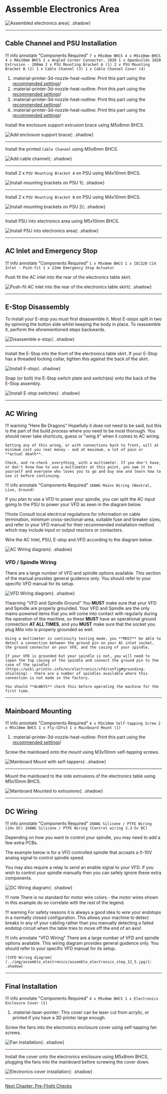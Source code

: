 # Assemble Electronics Area

![Assembled electronics area](../img/assemble_electronics/electronics_assembly.png){: .shadow}

---
## Cable Channel and PSU Installation

!!! info annotate "Components Required"
    ```
    7 x M5x8mm BHCS
    4 x M5x10mm BHCS
    4 x M4x10mm BHCS
    2 x Angled Corner Connector, 2020
    1 x Openbuilds 2020 Extrusion - 200mm
    2 x PSU Mounting Bracket A (1)
    2 x PSU Mounting Bracket B (2)
    1 x Cable Channel (3)
    1 x Cable Channel Cover (4)
    ```
1. :material-printer-3d-nozzle-heat-outline: Print this part using the [recommended settings](../../printing/print_guide.md#electronics-table)!
2. :material-printer-3d-nozzle-heat-outline: Print this part using the [recommended settings](../../printing/print_guide.md#electronics-table)!
3. :material-printer-3d-nozzle-heat-outline: Print this part using the [recommended settings](../../printing/print_guide.md#electronics-table)!
4. :material-printer-3d-nozzle-heat-outline: Print this part using the [recommended settings](../../printing/print_guide.md#electronics-table)!

Install the enclosure support extrusion brace using M5x8mm BHCS.

![Add enclosure support brace](../img/assemble_electronics/assemble_electronics_step_0.png){: .shadow}

---

Install the printed `Cable Channel` using M5x8mm BHCS.

![Add cable channel](../img/assemble_electronics/assemble_electronics_step_1.png){: .shadow}

---

Install 2 x `PSU Mounting Bracket A` on PSU using M4x10mm BHCS.

![Install mounting brackets on PSU 1](../img/assemble_electronics/assemble_electronics_step_2.png){: .shadow}

---

Install 2 x `PSU Mounting Bracket B` on PSU using M4x10mm BHCS.

![Install mounting brackets on PSU 2](../img/assemble_electronics/assemble_electronics_step_3.png){: .shadow}

---

Install PSU into electronics area using M5x10mm BHCS.

![Install PSU into electronics area](../img/assemble_electronics/assemble_electronics_step_4.png){: .shadow}

---

## AC Inlet and Emergency Stop
!!! info annotate "Components Required"
    ```
    1 x M5x8mm BHCS
    1 x IEC320 C14 Inlet - Push-fit
    1 x 22mm Emergency Stop Actuator
    ```

Push fit the AC inlet into the rear of the electronics table skirt.

![Push-fit AC inlet into the rear of the electronics table skirt](../img/assemble_electronics/assemble_electronics_step_5.png){: .shadow}

---

## E-Stop Disassembly

To install your E-stop you must first disassemble it. Most E-stops split in two by spinning the button side
whilst keeping the body in place. To reassemble it, perform the aforementioned steps backwards.

![Disassemble e-stop](../img/assemble_electronics/assemble_electronics_step_6.png){: .shadow}

---

Install the E-Stop into the front of the electronics table skirt. If your E-Stop has a threaded locking collar, tighten this against the back of the skirt.

![Install E-stop](../img/assemble_electronics/assemble_electronics_step_7.png){: .shadow}

Snap (or bolt) the E-Stop switch plate and switch(es) onto the back of the E-Stop assembly.

![Install E-stop switches](../img/assemble_electronics/assemble_electronics_step_8.png){: .shadow}

---
## AC Wiring

!!! warning "Here Be Dragons"
    Hopefully it does not need to be said, but this is the part of the build process where you need to be most thorough. You should never take shortcuts, guess or "wing it" when it comes to AC wiring.

    Getting any of this wrong, or with connections back to front, will at minimum cost you real money - and at maximum, a lot of pain or **actual death**.

    Check, and re-check _everything_ with a multimeter. If you don't have, or don't know how to use a multimeter at this point, you owe it to yourself and everyone who loves you to go and buy one and learn how to use it before continuing.

!!! info annotate "Components Required"
    ```
    18AWG Mains Wiring (Neutral, Live, Ground)
    ```

If you plan to use a VFD to power your spindle, you can split the AC input going to the PSU to power your VFD as seen in the diagram below.

!!!note
    Consult local electrical regulations for information on cable termination, minimum cross-sectional-area, suitable fuse and breaker sizes, and refer to your VFD manual for their recommended installation method which may include input or output reactors or contactors.

Wire the AC Inlet, PSU, E-stop and VFD according to the diagram below.

![AC Wiring diagram](../img/assemble_electronics/assemble_electronics_step_9.png){: .shadow}

### VFD / Spindle Wiring

There are a large number of VFD and spindle options available. This section of the manual provides general guidence only. You should refer to your specific VFD manual for its setup. 

![VFD Wiring diagram](../img/assemble_electronics/assemble_electronics_step_9_5.jpg){: .shadow}

!!!warning "VFD and Spindle Ground"
    You **MUST** make sure that your VFD and Spindle are properly grounded. Your VFD and Spindle are the only mains-powered items that you will come into contact with regularly during the operation of the machine, so these **MUST** have an operational ground connection **AT ALL TIMES**, and you **MUST** make sure that the socket you plug Milo into is properly grounded as well.

    Using a multimeter in continuity testing mode, you **MUST** be able to detect a connection between the ground pin on your AC inlet socket, the ground connector on your VFD, and the casing of your spindle.

    If your VFD is grounded but your spindle is not, you will need to [open the top casing of the spindle and connect the ground pin to the case of the spindle](https://wiki.printnc.info/en/electronics/vfd/config#grounding-shielding) - there are a number of spindles available where this connection is not made in the factory.

    You should **ALWAYS** check this before operating the machine for the first time.

---

## Mainboard Mounting

!!! info annotate "Components Required"
    ```
    4 x M3x10mm Self-tapping Screw
    2 x M5x10mm BHCS
    1 x Fly-CDYv3
    1 x Mainboard Mount (1)
    ```
1. :material-printer-3d-nozzle-heat-outline: Print this part using the [recommended settings](../../printing/print_guide.md#electronics-table)!

Screw the mainboard onto the mount using M3x10mm self-tapping screws.

![Mainboard Mount with self-tappers](../img/assemble_electronics/assemble_electronics_step_10.png){: .shadow}

---

Mount the mainboard to the side extrusions of the electronics table using M5x10mm BHCS.

![Mainboard Mounted to extrusions](../img/assemble_electronics/assemble_electronics_step_11.png){: .shadow}

---

## DC Wiring

!!! info annotate "Components Required"
    ```
    20AWG Silicone / PTFE Wiring (24v DC)
    24AWG Silicone / PTFE Wiring (Control wiring 3.3-5v DC)
    ```

Depending on how you want to control your spindle, you may need to add a few extra PCBs.

The example below is for a VFD controlled spindle that accepts a 0-10V analog signal to control spindle speed.

You may also require a relay to send an enable signal to your VFD. If you wish to control your spindle manually then you can safely ignore these extra components.

![DC Wiring diagram](../img/assemble_electronics/assemble_electronics_step_12.png){: .shadow}

!!! note
    There is no standard for motor wire colors - the motor wires shown in this example do no correlate with the rest of the legend.

!!! warning
    For safety reasons it is always a good idea to wire your endstops in a normally closed configuration. This allows your machine to detect breaks in any of your cabling rather than you manually detecting a failed endstop circuit when the table tries to move off the end of an axis!

!!! info annotate "VFD Wiring"
    There are a large number of VFD and spindle options available. This wiring diagram provides general guidence only. You should refer to your specific VFD manual for its setup.

    ![VFD Wiring diagram](../img/assemble_electronics/assemble_electronics_step_12_5.jpg){: .shadow}

---

## Final Installation


!!! info annotate "Components Required"
    ```
    4 x M5x8mm BHCS
    1 x Electronics Enclosure Cover (1)
    ```
1. :material-laser-pointer: This cover can be laser cut from acrylic, or printed if you have a 3D printer large enough.


<!-- TODO: What fans are these? They aren't in the BOM -->
Screw the fans into the electronics enclosure cover using self-tapping fan screws.

![Fan installation](../img/assemble_electronics/assemble_electronics_step_13.png){: .shadow}

---

Install the cover onto the electronics enclosure using M5x8mm BHCS, plugging the fans into the mainboard before screwing the cover down.

![Electronics cover installation](../img/assemble_electronics/assemble_electronics_step_14.png){: .shadow}

---

[Next Chapter: Pre-Flight Checks](./pre_flight_checks.md)